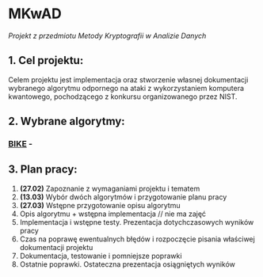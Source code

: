# MKwAD

_Projekt z przedmiotu Metody Kryptografii w Analizie Danych_

## 1. Cel projektu:
Celem projektu jest implementacja oraz stworzenie własnej 
dokumentacji wybranego algorytmu odpornego na ataki 
z wykorzystaniem komputera kwantowego, pochodzącego z 
konkursu organizowanego przez NIST.

## 2. Wybrane algorytmy:
### [BIKE](https://bikesuite.org/) - 

## 3. Plan pracy:
1. **(27.02)** Zapoznanie z wymaganiami projektu i tematem
2. **(13.03)** Wybór dwóch algorytmów i przygotowanie planu pracy
3. **(27.03)** Wstępne przygotowanie opisu algorytmu
4. Opis algorytmu + wstępna implementacja // nie ma zajęć
5. Implementacja i wstępne testy. Prezentacja dotychczasowych 
wyników pracy
6. Czas na poprawę ewentualnych błędów i rozpoczęcie pisania 
właściwej dokumentacji projektu
7. Dokumentacja, testowanie i pomniejsze poprawki
8. Ostatnie poprawki. Ostateczna prezentacja osiągniętych wyników